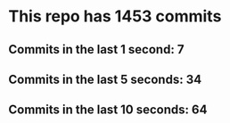# This repo has 1453 commits

## Commits in the last 1 second: 7
## Commits in the last 5 seconds: 34
## Commits in the last 10 seconds: 64
